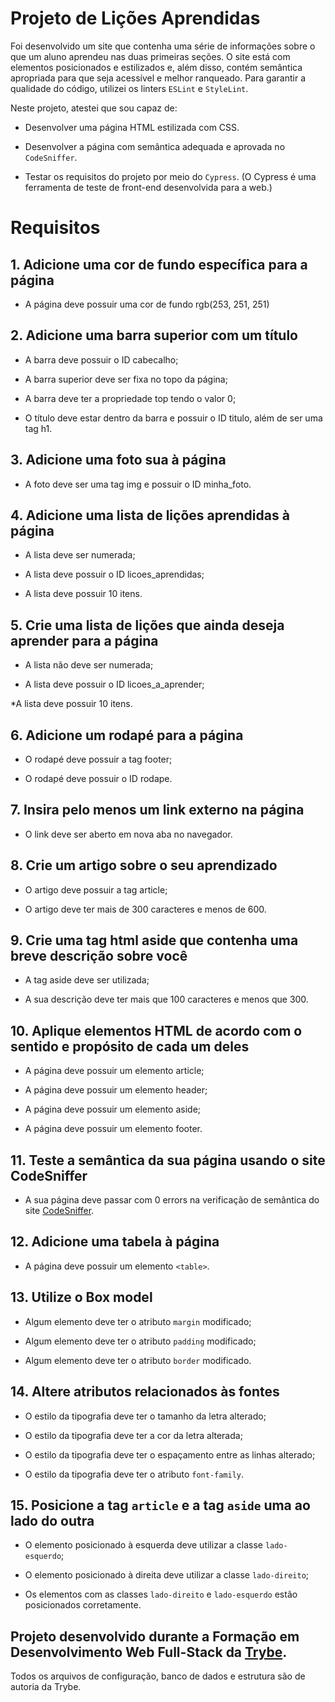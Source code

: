 # Projeto de Lições Aprendidas

Foi desenvolvido um site que contenha uma série de informações sobre o que um aluno aprendeu nas duas primeiras seções. O site está com elementos posicionados e estilizados e, além disso, contém semântica apropriada para que seja acessível e melhor ranqueado. Para garantir a qualidade do código, utilizei os linters `ESLint` e `StyleLint`.


  Neste projeto, atestei que sou capaz de:

  * Desenvolver uma página HTML estilizada com CSS.

  * Desenvolver a página com semântica adequada e aprovada no `CodeSniffer`.
    
  * Testar os requisitos do projeto por meio do `Cypress`.
(O Cypress é uma ferramenta de teste de front-end desenvolvida para a web.)


# Requisitos
## 1. Adicione uma cor de fundo específica para a página
   * A página deve possuir uma cor de fundo rgb(253, 251, 251)

## 2. Adicione uma barra superior com um título
   * A barra deve possuir o ID cabecalho;

   * A barra superior deve ser fixa no topo da página;

   * A barra deve ter a propriedade top tendo o valor 0;

   * O título deve estar dentro da barra e possuir o ID titulo, além de ser uma tag h1.

## 3. Adicione uma foto sua à página
   * A foto deve ser uma tag img e possuir o ID minha_foto.

## 4. Adicione uma lista de lições aprendidas à página
   * A lista deve ser numerada;

   * A lista deve possuir o ID licoes_aprendidas;

   * A lista deve possuir 10 itens. 

## 5. Crie uma lista de lições que ainda deseja aprender para a página
   * A lista não deve ser numerada;

   * A lista deve possuir o ID licoes_a_aprender;

   *A lista deve possuir 10 itens.

  ## 6. Adicione um rodapé para a página
   * O rodapé deve possuir a tag footer;

   * O rodapé deve possuir o ID rodape.

  ## 7. Insira pelo menos um link externo na página
   * O link deve ser aberto em nova aba no navegador.

  ## 8. Crie um artigo sobre o seu aprendizado
   * O artigo deve possuir a tag article;

   * O artigo deve ter mais de 300 caracteres e menos de 600.

  ## 9. Crie uma tag html aside que contenha uma breve descrição sobre você
   * A tag aside deve ser utilizada;

   * A sua descrição deve ter mais que 100 caracteres e menos que 300.

  ## 10. Aplique elementos HTML de acordo com o sentido e propósito de cada um deles
   * A página deve possuir um elemento article;

   * A página deve possuir um elemento header;

   * A página deve possuir um elemento aside;

   * A página deve possuir um elemento footer.

  ## 11. Teste a semântica da sua página usando o site CodeSniffer
   * A sua página deve passar com 0 errors na verificação de semântica do site [CodeSniffer](https://squizlabs.github.io/HTML_CodeSniffer/).

  ## 12. Adicione uma tabela à página
   * A página deve possuir um elemento `<table>`.

  ## 13. Utilize o Box model 
   * Algum elemento deve ter o atributo `margin` modificado;
   
   * Algum elemento deve ter o atributo `padding` modificado;

   * Algum elemento deve ter o atributo `border` modificado.

  ## 14. Altere atributos relacionados às fontes
   * O estilo da tipografia deve ter o tamanho da letra alterado;

   * O estilo da tipografia deve ter a cor da letra alterada;

   * O estilo da tipografia deve ter o espaçamento entre as linhas alterado;

   * O estilo da tipografia deve ter o atributo `font-family`.

## 15. Posicione a tag `article` e a tag `aside` uma ao lado do outra
   * O elemento posicionado à esquerda deve utilizar a classe `lado-esquerdo`;

  * O elemento posicionado à direita deve utilizar a classe `lado-direito`;

  * Os elementos com as classes `lado-direito` e `lado-esquerdo` estão posicionados corretamente.
  

## Projeto desenvolvido durante a Formação em Desenvolvimento Web Full-Stack da [Trybe](https://www.betrybe.com/). 
Todos os arquivos de configuração, banco de dados e estrutura são de autoria da Trybe.




